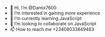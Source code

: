 - 👋 Hi, I’m @Damix7600
- 👀 I’m interested in gaining more experience
- 🌱 I’m currently learning JavaScript
- 💞️ I’m looking to collaborate on JavaScript
- 📫 How to reach me +23408033849483

<!---
Damix7600/Damix7600 is a ✨ special ✨ repository because its `README.md` (this file) appears on your GitHub profile.
You can click the Preview link to take a look at your changes.
--->
